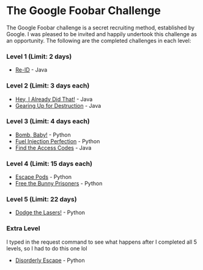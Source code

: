 # The Google Foobar Challenge

The Google Foobar challenge is a secret recruiting method, established by Google. I was pleased to be invited and happily undertook this challenge as an opportunity. The following are the completed challenges in each level:

### Level 1 (Limit: 2 days)
- [Re-ID](https://github.com/hamza-mughees/Google-foo.bar/tree/master/Java%20Solutions/Re-ID) - Java

### Level 2 (Limit: 3 days each)
- [Hey, I Already Did That!](https://github.com/hamza-mughees/Google-foo.bar/tree/master/Java%20Solutions/Hey%2C%20I%20Already%20Did%20That!) - Java
- [Gearing Up for Destruction](https://github.com/hamza-mughees/Google-foo.bar/tree/master/Java%20Solutions/Gearing%20Up%20for%20Destruction) - Java

### Level 3 (Limit: 4 days each)
- [Bomb, Baby!](https://github.com/hamza-mughees/Google-foo.bar/tree/master/Python%20Solutions/Bomb%2C%20Baby!) - Python
- [Fuel Injection Perfection](https://github.com/hamza-mughees/Google-foo.bar/tree/master/Python%20Solutions/Fuel%20Injection%20Perfection) - Python
- [Find the Access Codes](https://github.com/hamza-mughees/Google-foo.bar/tree/master/Java%20Solutions/Find%20the%20Access%20Codes) - Java

### Level 4 (Limit: 15 days each)
- [Escape Pods](https://github.com/hamza-mughees/Google-foo.bar/tree/master/Python%20Solutions/Escape%20Pods) - Python
- [Free the Bunny Prisoners](https://github.com/hamza-mughees/Google-foo.bar/tree/master/Python%20Solutions/Free%20the%20Bunny%20Prisoners) - Python

### Level 5 (Limit: 22 days)
- [Dodge the Lasers!](https://github.com/hamza-mughees/Google-foo.bar/tree/master/Python%20Solutions/Dodge%20the%20Lasers!) - Python

### Extra Level
I typed in the request command to see what happens after I completed all 5 levels, so I had to do this one lol
- [Disorderly Escape](https://github.com/hamza-mughees/Google-foo.bar/tree/master/Python%20Solutions/Disorderly%20Escape) - Python
